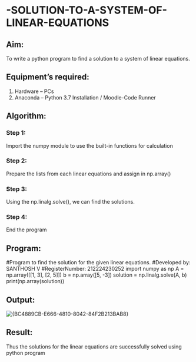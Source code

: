 # -SOLUTION-TO-A-SYSTEM-OF-LINEAR-EQUATIONS
## Aim:
To write a python program to find a solution to a system of linear equations.
## Equipment’s required:
1. 	Hardware – PCs
2. 	Anaconda – Python 3.7 Installation / Moodle-Code Runner
## Algorithm:
### Step 1: 
Import the numpy module to use the built-in functions for calculation
### Step 2: 
Prepare the lists from each linear equations and assign in np.array()
### Step 3: 
Using the np.linalg.solve(), we can find the solutions.
### Step 4: 
End the program
## Program:

#Program to find the solution for the given linear equations.
#Developed by:  SANTHOSH V
#RegisterNumber: 212224230252
import numpy as np
A = np.array([[1, 3], [2, 5]])
b = np.array([5, -3])
solution = np.linalg.solve(A, b)
print(np.array(solution))  


## Output:
![{BC4889CB-E666-4810-8042-84F2B213BAB8}](https://github.com/user-attachments/assets/ac362618-0fed-4b72-a7c2-1a430e50b6a0)

## Result: 
Thus the solutions for the linear equations are successfully solved using python program

